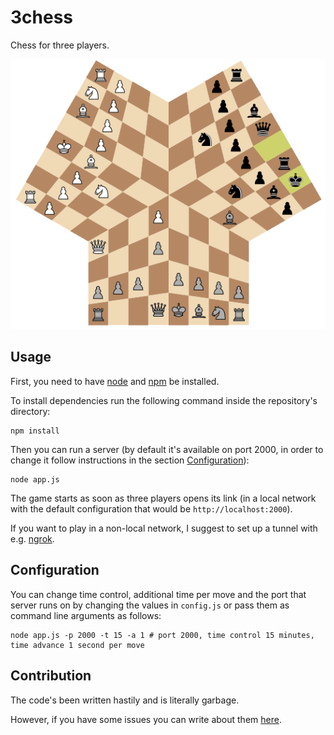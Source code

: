 # 3chess

Chess for three players.

<p align="center">
  <a href="https://github.com/magnickolas/3chess">
    <img src="img/3chess.png"/>
  </a>
</p>

## Usage

First, you need to have [node](https://nodejs.org) and [npm](https://www.npmjs.com) be installed.

To install dependencies run the following command inside the repository's directory:

```console
npm install
```

Then you can run a server (by default it's available on port 2000, in order to change it follow
instructions in the section [Configuration](#configuration)):

```console
node app.js
```

The game starts as soon as three players opens its link (in a local network with the default
configuration that would be `http://localhost:2000`).

If you want to play in a non-local network, I suggest to set up a tunnel with e.g. [ngrok](https://ngrok.com).

## Configuration

You can change time control, additional time per move and the port that server runs on by changing
the values in `config.js` or pass them as command line arguments as follows:

```console
node app.js -p 2000 -t 15 -a 1 # port 2000, time control 15 minutes, time advance 1 second per move
```

## Contribution

The code's been written hastily and is literally garbage.

However, if you have some issues you can write about them [here](https://github.com/magnickolas/3chess/issues).
